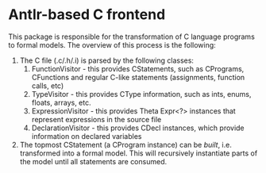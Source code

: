 # Antlr-based C frontend

This package is responsible for the transformation of C language programs to formal models. The
overview of this process is the following:

1. The C file (.c/.h/.i) is parsed by the following classes:
    1. FunctionVisitor - this provides CStatements, such as CPrograms, CFunctions and regular C-like
       statements (assignments, function calls, etc)
    2. TypeVisitor - this provides CType information, such as ints, enums, floats, arrays, etc.
    3. ExpressionVisitor - this provides Theta Expr<?> instances that represent expressions in the
       source file
    4. DeclarationVisitor - this provides CDecl instances, which provide information on declared
       variables
2. The topmost CStatement (a CProgram instance) can be _built_, i.e. transformed into a formal
   model. This will recursively instantiate parts of the model until all statements are consumed.
